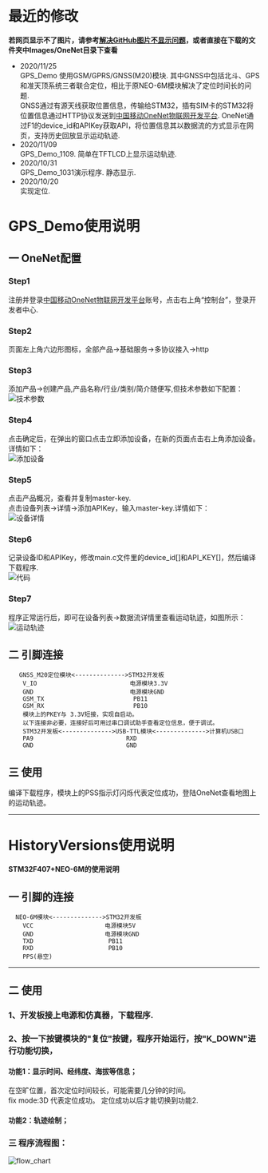 # 最近的修改
**若网页显示不了图片，请参考[解决GitHub图片不显示问题](https://www.jianshu.com/p/1db303f6ee18)，或者直接在下载的文件夹中Images/OneNet目录下查看**
* 2020/11/25 </br>
GPS_Demo
使用GSM/GPRS/GNSS(M20)模块.
其中GNSS中包括北斗、GPS和准天顶系统三者联合定位，相比于原NEO-6M模块解决了定位时间长的问题.</br>
GNSS通过有源天线获取位置信息，传输给STM32，插有SIM卡的STM32将位置信息通过HTTP协议发送到[中国移动OneNet物联网开发平台](https://open.iot.10086.cn/).
OneNet通过F1的device_id和APIKey获取API，将位置信息其以数据流的方式显示在网页，支持历史回放显示运动轨迹.
* 2020/11/09 </br>
GPS_Demo_1109.
简单在TFTLCD上显示运动轨迹.
* 2020/10/31 </br>
GPS_Demo_1031演示程序.
静态显示.
* 2020/10/20 </br>
实现定位.
# GPS_Demo使用说明
## 一 OneNet配置
###  Step1
注册并登录[中国移动OneNet物联网开发平台](https://open.iot.10086.cn/)账号，点击右上角“控制台”，登录开发者中心.
###  Step2
页面左上角六边形图标，全部产品->基础服务->多协议接入->http
### Step3
添加产品->创建产品,产品名称/行业/类别/简介随便写,但技术参数如下配置：</br>
 ![技术参数](https://github.com/freepoet/GPS_Demo/blob/main/Images/OneNet/%E6%8A%80%E6%9C%AF%E5%8F%82%E6%95%B0.png#pic_center)</br>
### Step4
点击确定后，在弹出的窗口点击立即添加设备，在新的页面点击右上角添加设备。详情如下：</br>
 ![添加设备](https://github.com/freepoet/GPS_Demo/blob/main/Images/OneNet/%E6%B7%BB%E5%8A%A0%E8%AE%BE%E5%A4%87.png#pic_center)</br>
### Step5
点击产品概况，查看并复制master-key.</br>
点击设备列表->详情->添加APIKey，输入master-key.详情如下：</br>
 ![设备详情](https://github.com/freepoet/GPS_Demo/blob/main/Images/OneNet/%E8%AE%BE%E5%A4%87%E8%AF%A6%E6%83%85.png#pic_center)</br>
### Step6
记录设备ID和APIKey，修改main.c文件里的device_id[]和API_KEY[]，然后编译下载程序.</br>
 ![代码](https://github.com/freepoet/GPS_Demo/blob/main/Images/OneNet/%E4%BB%A3%E7%A0%81.png#pic_center)
### Step7
程序正常运行后，即可在设备列表->数据流详情里查看运动轨迹，如图所示：</br>
 ![运动轨迹](https://github.com/freepoet/GPS_Demo/blob/main/Images/OneNet/%E8%BF%90%E5%8A%A8%E8%BD%A8%E8%BF%B9.png#pic_center)</br>

## 二 引脚连接
       GNSS_M20定位模块<-------------->STM32开发板
        V_IO                          电源模块3.3V
        GND                           电源模块GND
        GSM_TX                         PB11
        GSM_RX                         PB10
        模块上的PKEY与 3.3V短接，实现自启动。
        以下连接非必要，连接好后可用过串口调试助手查看定位信息，便于调试。
        STM32开发板<-------------->USB-TTL模块<-------------->计算机USB口
        PA9                          RXD
        GND                          GND
## 三 使用
编译下载程序，模块上的PSS指示灯闪烁代表定位成功，登陆OneNet查看地图上的运动轨迹。
 
--------------------
# HistoryVersions使用说明
**STM32F407+NEO-6M的使用说明**
## 一 引脚的连接
      NEO-6M模块<-------------->STM32开发板
        VCC                    电源模块5V
        GND                    电源模块GND
        TXD                     PB11
        RXD                     PB10
        PPS(悬空)
--------------------
## 二 使用
### 1、开发板接上电源和仿真器，下载程序.
### 2、按一下按键模块的"复位"按键，程序开始运行，按"K_DOWN"进行功能切换，
#### 功能1：显示时间、经纬度、海拔等信息；
在空旷位置，首次定位时间较长，可能需要几分钟的时间。<br>
fix mode:3D 代表定位成功。 定位成功以后才能切换到功能2.
#### 功能2：轨迹绘制；
### 三 程序流程图：
 ![flow_chart](https://github.com/freepoet/GPS_demo/blob/main/Images/Misc/flow_chart.png#pic_center)</br>




  

